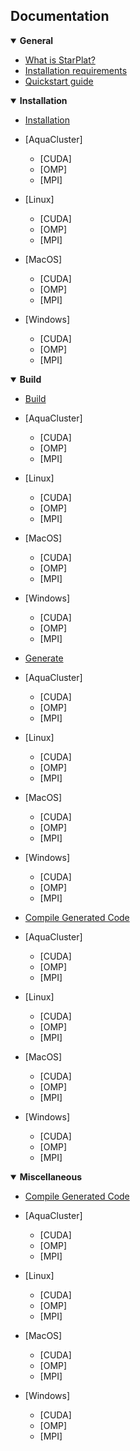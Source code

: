 <div align="left">
<h2>Documentation</h2>
</div>

<details open>
<summary><b>General</b></summary>

- [What is StarPlat?](https://github.com/durwasa-chakraborty/StarPlat/wiki#what-is-starplat)
- [Installation requirements](https://github.com/durwasa-chakraborty/StarPlat/wiki#installation-requirement)
- [Quickstart guide](https://github.com/durwasa-chakraborty/StarPlat/wiki#quickstart-guide)

</details>

<details open>
<summary><b>Installation</b></summary>

- [Installation](https://github.com/durwasa-chakraborty/StarPlat/wiki#installation-requirement)

- [AquaCluster]
  - [CUDA]
  - [OMP]
  - [MPI]

- [Linux]
  - [CUDA]
  - [OMP]
  - [MPI]

- [MacOS]
  - [CUDA]
  - [OMP]
  - [MPI]

- [Windows]
  - [CUDA]
  - [OMP]
  - [MPI]


</details>

<details open>
<summary><b>Build</b></summary>

- [Build](https://github.com/durwasa-chakraborty/StarPlat/wiki#installation-requirement)

- [AquaCluster]
  - [CUDA]
  - [OMP]
  - [MPI]

- [Linux]
  - [CUDA]
  - [OMP]
  - [MPI]

- [MacOS]
  - [CUDA]
  - [OMP]
  - [MPI]

- [Windows]
  - [CUDA]
  - [OMP]
  - [MPI]
</details>

- [Generate](https://github.com/durwasa-chakraborty/StarPlat/wiki#installation-requirement)

- [AquaCluster]
  - [CUDA]
  - [OMP]
  - [MPI]

- [Linux]
  - [CUDA]
  - [OMP]
  - [MPI]

- [MacOS]
  - [CUDA]
  - [OMP]
  - [MPI]

- [Windows]
  - [CUDA]
  - [OMP]
  - [MPI]
</details>

- [Compile Generated Code](https://github.com/durwasa-chakraborty/StarPlat/wiki#installation-requirement)

- [AquaCluster]
  - [CUDA]
  - [OMP]
  - [MPI]

- [Linux]
  - [CUDA]
  - [OMP]
  - [MPI]

- [MacOS]
  - [CUDA]
  - [OMP]
  - [MPI]

- [Windows]
  - [CUDA]
  - [OMP]
  - [MPI]
</details>

<details open>
<summary><b>Miscellaneous</b></summary>

- [Compile Generated Code](https://github.com/durwasa-chakraborty/StarPlat/wiki#installation-requirement)

- [AquaCluster]
  - [CUDA]
  - [OMP]
  - [MPI]

- [Linux]
  - [CUDA]
  - [OMP]
  - [MPI]

- [MacOS]
  - [CUDA]
  - [OMP]
  - [MPI]

- [Windows]
  - [CUDA]
  - [OMP]
  - [MPI]
</details>


</details>